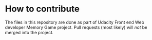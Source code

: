 # How to contribute

The files in this repository are done as part of Udacity Front end Web developer Memory Game project. Pull requests (most likely) will _not_ be merged into the project.
